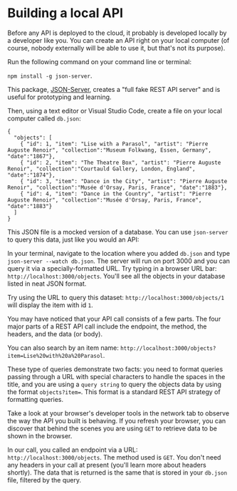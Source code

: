 # Building a local API

Before any API is deployed to the cloud, it probably is developed locally by a developer like you. You can create an API right on your local computer (of course, nobody externally will be able to use it, but that's not its purpose).

Run the following command on your command line or terminal:

`npm install -g json-server`.

This package, [JSON-Server](https://github.com/typicode/json-server), creates a "full fake REST API server" and is useful for prototyping and learning.

Then, using a text editor or Visual Studio Code, create a file on your local computer called `db.json`:

```
{
  "objects": [
    { "id": 1, "item": "Lise with a Parasol", "artist": "Pierre Auguste Renoir", "collection":"Museum Folkwang, Essen, Germany", "date":"1867"},
    { "id": 2, "item": "The Theatre Box", "artist": "Pierre Auguste Renoir", "collection":"Courtauld Gallery, London, England", "date":"1874"},
    { "id": 3, "item": "Dance in the City", "artist": "Pierre Auguste Renoir", "collection":"Musée d'Orsay, Paris, France", "date":"1883"},
    { "id": 4, "item": "Dance in the Country", "artist": "Pierre Auguste Renoir", "collection":"Musée d'Orsay, Paris, France", "date":"1883"}
  ]
}
```
This JSON file is a mocked version of a database. You can use `json-server` to query this data, just like you would an API:

In your terminal, navigate to the location where you added `db.json` and type `json-server --watch db.json`. The server will run on port 3000 and you can query it via a specially-formatted URL. Try typing in a browser URL bar: `http://localhost:3000/objects`. You'll see all the objects in your database listed in neat JSON format.

Try using the URL to query this dataset: `http://localhost:3000/objects/1` will display the item with id `1`. 

You may have noticed that your API call consists of a few parts. The four major parts of a REST API call include the endpoint, the method, the headers, and the data (or body).

You can also search by an item name: `http://localhost:3000/objects?item=Lise%20with%20a%20Parasol`. 

These type of queries demonstrate two facts: you need to format queries passing through a URL with special characters to handle the spaces in the title, and you are using a `query string` to query the objects data by using the format `objects?item=`. This format is a standard REST API strategy of formatting queries. 

Take a look at your browser's developer tools in the network tab to observe the way the API you built is behaving. If you refresh your browser, you can discover that behind the scenes you are using `GET` to retrieve data to be shown in the browser.

In our call, you called an endpoint via a URL: `http://localhost:3000/objects`. The method used is `GET`. You don't need any headers in your call at present (you'll learn more about headers shortly). The data that is returned is the same that is stored in your `db.json` file, filtered by the query.
